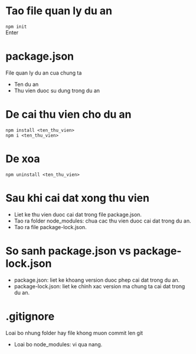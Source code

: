 # Tao file quan ly du an

`npm init` <br>
Enter <br>

# package.json

File quan ly du an cua chung ta <br>

- Ten du an
- Thu vien duoc su dung trong du an

# De cai thu vien cho du an

`npm install <ten_thu_vien>` <br>
`npm i <ten_thu_vien>`

# De xoa

`npm uninstall <ten_thu_vien>`

# Sau khi cai dat xong thu vien

- Liet ke thu vien duoc cai dat trong file package.json. <br>
- Tao ra folder node_modules: chua cac thu vien duoc cai dat trong du an.
- Tao ra file package-lock.json.

# So sanh package.json vs package-lock.json

- package.json: liet ke khoang version duoc phep cai dat trong du an.
- package-lock.json: liet ke chinh xac version ma chung ta cai dat trong du an.

# .gitignore

Loai bo nhung folder hay file khong muon commit len git <br>

- Loai bo node_modules: vi qua nang. <br>
